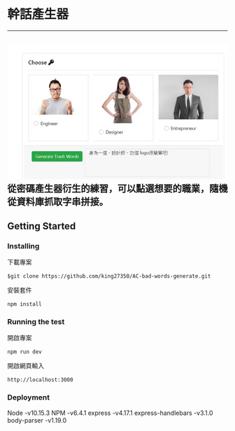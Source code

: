# 幹話產生器
---
![indexpage](https://github.com/king27350/AC-bad-words-generate/blob/master/index.jpg?raw=true)
從密碼產生器衍生的練習，可以點選想要的職業，隨機從資料庫抓取字串拼接。
---
## Getting Started
### Installing

下載專案
```
$git clone https://github.com/king27350/AC-bad-words-generate.git
```
安裝套件
```
npm install
```
### Running the test
開啟專案
```
npm run dev
```
開啟網頁輸入
```
http://localhost:3000
```

### Deployment
Node -v10.15.3
NPM -v6.4.1
express -v4.17.1
express-handlebars -v3.1.0
body-parser -v1.19.0